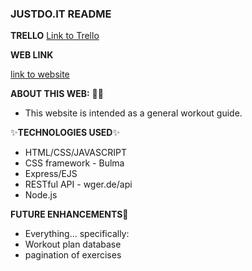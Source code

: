 ### JUSTDO.IT README  ### 

**TRELLO** 
[Link to Trello ](https://trello.com/b/LHoR8tQ3/justdoit)

**WEB LINK** 

[link to website](https://just-doit-app.herokuapp.com/contactus)


 **ABOUT THIS WEB:** :tada::tada:
- This website is intended as a general workout guide. 

:sparkles:**TECHNOLOGIES USED**:sparkles:
* HTML/CSS/JAVASCRIPT
* CSS framework - Bulma
* Express/EJS
* RESTful API - wger.de/api
* Node.js

**FUTURE ENHANCEMENTS**:rocket:
* Everything... specifically: 
* Workout plan database
* pagination of exercises
